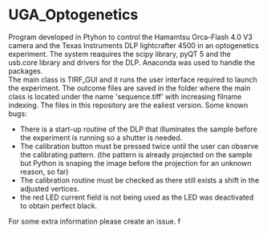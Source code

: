 # UGA_Optogenetics

Program developed in Ptyhon to control the Hamamtsu Orca-Flash 4.0 V3 camera and the Texas Instruments DLP lightcrafter 4500 in an optogenetics experiment. 
The system reaquires the scipy library, pyQT 5 and the usb.core library and drivers for the DLP. Anaconda was used to handle the packages.  
The main class is TIRF_GUI and it runs the user interface required to launch the experiment.
The outcome files are saved in the folder where the main class is located under the name 'sequence.tiff' with increasing filname indexing. 
The files in this repository are the ealiest version.
Some known bugs:
-  There is a start-up routine of the DLP that illuminates the sample before the experiment is running so a shutter is needed.
- The calibration button must be pressed twice until the user can observe the calibrating pattern. (the pattern is already projected on the sample but Python is snaping the image before the projection for an unknown reason, so far)
- The calibration routine must be checked as there still exists a shift in the adjusted vertices.
- the red LED current field is not being used as the LED was deactivated to obtain perfect black.

For some extra information please create an issue. 
f
